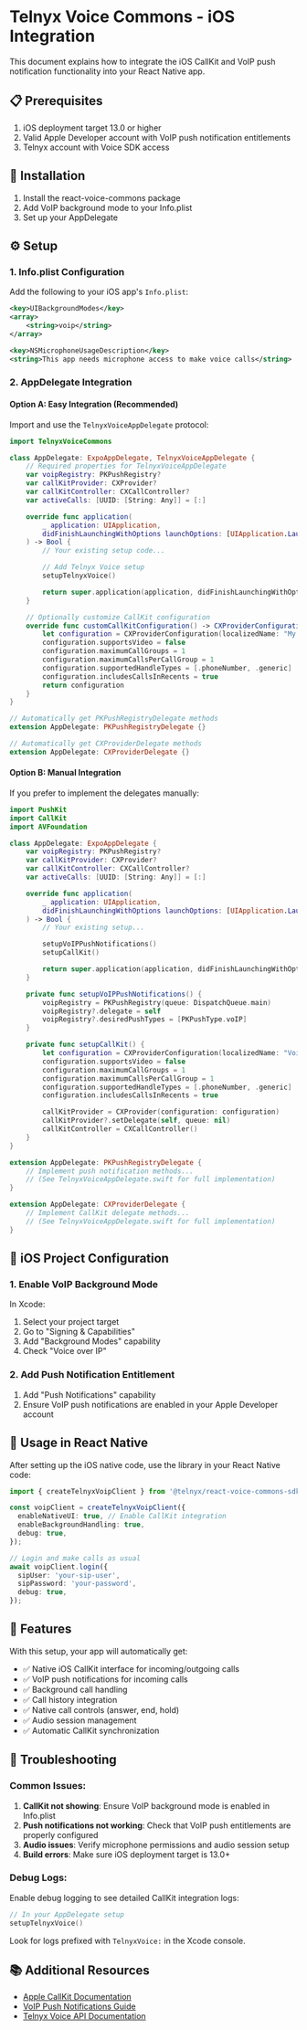# Telnyx Voice Commons - iOS Integration

This document explains how to integrate the iOS CallKit and VoIP push notification functionality into your React Native app.

## 📋 **Prerequisites**

1. iOS deployment target 13.0 or higher
2. Valid Apple Developer account with VoIP push notification entitlements
3. Telnyx account with Voice SDK access

## 🚀 **Installation**

1. Install the react-voice-commons package
2. Add VoIP background mode to your Info.plist
3. Set up your AppDelegate

## ⚙️ **Setup**

### 1. Info.plist Configuration

Add the following to your iOS app's `Info.plist`:

```xml
<key>UIBackgroundModes</key>
<array>
    <string>voip</string>
</array>

<key>NSMicrophoneUsageDescription</key>
<string>This app needs microphone access to make voice calls</string>
```

### 2. AppDelegate Integration

#### Option A: Easy Integration (Recommended)

Import and use the `TelnyxVoiceAppDelegate` protocol:

```swift
import TelnyxVoiceCommons

class AppDelegate: ExpoAppDelegate, TelnyxVoiceAppDelegate {
    // Required properties for TelnyxVoiceAppDelegate
    var voipRegistry: PKPushRegistry?
    var callKitProvider: CXProvider?
    var callKitController: CXCallController?
    var activeCalls: [UUID: [String: Any]] = [:]

    override func application(
        _ application: UIApplication,
        didFinishLaunchingWithOptions launchOptions: [UIApplication.LaunchOptionsKey: Any]? = nil
    ) -> Bool {
        // Your existing setup code...

        // Add Telnyx Voice setup
        setupTelnyxVoice()

        return super.application(application, didFinishLaunchingWithOptions: launchOptions)
    }

    // Optionally customize CallKit configuration
    override func customCallKitConfiguration() -> CXProviderConfiguration {
        let configuration = CXProviderConfiguration(localizedName: "My App Voice")
        configuration.supportsVideo = false
        configuration.maximumCallGroups = 1
        configuration.maximumCallsPerCallGroup = 1
        configuration.supportedHandleTypes = [.phoneNumber, .generic]
        configuration.includesCallsInRecents = true
        return configuration
    }
}

// Automatically get PKPushRegistryDelegate methods
extension AppDelegate: PKPushRegistryDelegate {}

// Automatically get CXProviderDelegate methods
extension AppDelegate: CXProviderDelegate {}
```

#### Option B: Manual Integration

If you prefer to implement the delegates manually:

```swift
import PushKit
import CallKit
import AVFoundation

class AppDelegate: ExpoAppDelegate {
    var voipRegistry: PKPushRegistry?
    var callKitProvider: CXProvider?
    var callKitController: CXCallController?
    var activeCalls: [UUID: [String: Any]] = [:]

    override func application(
        _ application: UIApplication,
        didFinishLaunchingWithOptions launchOptions: [UIApplication.LaunchOptionsKey: Any]? = nil
    ) -> Bool {
        // Your existing setup...

        setupVoIPPushNotifications()
        setupCallKit()

        return super.application(application, didFinishLaunchingWithOptions: launchOptions)
    }

    private func setupVoIPPushNotifications() {
        voipRegistry = PKPushRegistry(queue: DispatchQueue.main)
        voipRegistry?.delegate = self
        voipRegistry?.desiredPushTypes = [PKPushType.voIP]
    }

    private func setupCallKit() {
        let configuration = CXProviderConfiguration(localizedName: "Voice Call")
        configuration.supportsVideo = false
        configuration.maximumCallGroups = 1
        configuration.maximumCallsPerCallGroup = 1
        configuration.supportedHandleTypes = [.phoneNumber, .generic]
        configuration.includesCallsInRecents = true

        callKitProvider = CXProvider(configuration: configuration)
        callKitProvider?.setDelegate(self, queue: nil)
        callKitController = CXCallController()
    }
}

extension AppDelegate: PKPushRegistryDelegate {
    // Implement push notification methods...
    // (See TelnyxVoiceAppDelegate.swift for full implementation)
}

extension AppDelegate: CXProviderDelegate {
    // Implement CallKit delegate methods...
    // (See TelnyxVoiceAppDelegate.swift for full implementation)
}
```

## 🔧 **iOS Project Configuration**

### 1. Enable VoIP Background Mode

In Xcode:

1. Select your project target
2. Go to "Signing & Capabilities"
3. Add "Background Modes" capability
4. Check "Voice over IP"

### 2. Add Push Notification Entitlement

1. Add "Push Notifications" capability
2. Ensure VoIP push notifications are enabled in your Apple Developer account

## 📱 **Usage in React Native**

After setting up the iOS native code, use the library in your React Native code:

```typescript
import { createTelnyxVoipClient } from '@telnyx/react-voice-commons-sdk';

const voipClient = createTelnyxVoipClient({
  enableNativeUI: true, // Enable CallKit integration
  enableBackgroundHandling: true,
  debug: true,
});

// Login and make calls as usual
await voipClient.login({
  sipUser: 'your-sip-user',
  sipPassword: 'your-password',
  debug: true,
});
```

## 🎯 **Features**

With this setup, your app will automatically get:

- ✅ Native iOS CallKit interface for incoming/outgoing calls
- ✅ VoIP push notifications for incoming calls
- ✅ Background call handling
- ✅ Call history integration
- ✅ Native call controls (answer, end, hold)
- ✅ Audio session management
- ✅ Automatic CallKit synchronization

## 🐛 **Troubleshooting**

### Common Issues:

1. **CallKit not showing**: Ensure VoIP background mode is enabled in Info.plist
2. **Push notifications not working**: Check that VoIP push entitlements are properly configured
3. **Audio issues**: Verify microphone permissions and audio session setup
4. **Build errors**: Make sure iOS deployment target is 13.0+

### Debug Logs:

Enable debug logging to see detailed CallKit integration logs:

```swift
// In your AppDelegate setup
setupTelnyxVoice()
```

Look for logs prefixed with `TelnyxVoice:` in the Xcode console.

## 📚 **Additional Resources**

- [Apple CallKit Documentation](https://developer.apple.com/documentation/callkit)
- [VoIP Push Notifications Guide](https://developer.apple.com/documentation/pushkit)
- [Telnyx Voice API Documentation](https://developers.telnyx.com/docs/v2/voice)
